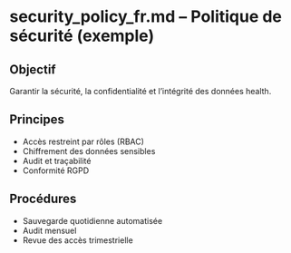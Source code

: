 # security_policy_fr.md – Politique de sécurité (exemple)

## Objectif
Garantir la sécurité, la confidentialité et l’intégrité des données health.

## Principes
- Accès restreint par rôles (RBAC)
- Chiffrement des données sensibles
- Audit et traçabilité
- Conformité RGPD

## Procédures
- Sauvegarde quotidienne automatisée
- Audit mensuel
- Revue des accès trimestrielle
